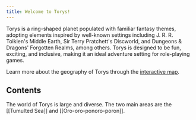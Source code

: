 ```yaml
---
title: Welcome to Torys!
---
```


Torys is a ring-shaped planet populated with familiar fantasy themes, adopting elements inspired by well-known settings including J. R. R. Tolkien's Middle Earth, Sir Terry Pratchett's Discworld, and Dungeons & Dragons' Forgotten Realms, among others. Torys is designed to be fun, exciting, and inclusive, making it an ideal adventure setting for role-playing games.

Learn more about the geography of Torys through the [interactive map](/torys-map/).

## Contents

The world of Torys is large and diverse. The two main areas are the [[Tumulted Sea]] and [[Oro-oro-ponoro-poron]].
